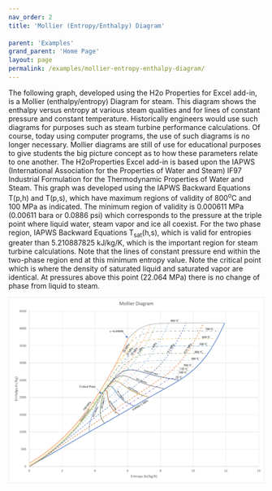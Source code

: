 ```yaml
---
nav_order: 2
title: 'Mollier (Entropy/Enthalpy) Diagram'

parent: 'Examples'
grand_parent: 'Home Page'
layout: page
permalink: /examples/mollier-entropy-enthalpy-diagram/
---
```


The following graph, developed using the H2o Properties for Excel add-in, is a Mollier (enthalpy/entropy) Diagram for steam. This diagram shows the enthalpy versus entropy at various steam qualities and for lines of constant pressure and constant temperature. Historically engineers would use such diagrams for purposes such as steam turbine performance calculations. Of course, today using computer programs, the use of such diagrams is no longer necessary. Mollier diagrams are still of use for educational purposes to give students the big picture concept as to how these parameters relate to one another. The H2oProperties Excel add-in is based upon the IAPWS (International Association for the Properties of Water and Steam) IF97 Industrial Formulation for the Thermodynamic Properties of Water and Steam. This graph was developed using the IAPWS Backward Equations T(p,h) and T(p,s), which have maximum regions of validity of 800<sup>o</sup>C and 100 MPa as indicated. The minimum region of validity is 0.000611 MPa (0.00611 bara or 0.0886 psi) which corresponds to the pressure at the triple point where liquid water, steam vapor and ice all coexist. For the two phase region, IAPWS Backward Equations T<sub>sat</sub>(h,s), which is valid for entropies greater than 5.210887825 kJ/kg/K, which is the important region for steam turbine calculations. Note that the lines of constant pressure end within the two-phase region end at this minimum entropy value. Note the critical point which is where the density of saturated liquid and saturated vapor are identical. At pressures above this point (22.064 MPa) there is no change of phase from liquid to steam.

![image](/assets/images/Mollier_Diagram.png)